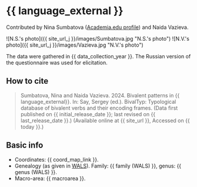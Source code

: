 # {{ language_external }}
Contributed by Nina Sumbatova ([Academia.edu profile](https://iling-ran.academia.edu/NinaSumbatova)) and Naida Vazieva.

![N.S.'s photo]({{ site_url_j }}/images/Sumbatova.jpg "N.S.'s photo")
![N.V.'s photo]({{ site_url_j }}/images/Vazieva.jpg "N.V.'s photo")

The data were gathered in {{ data_collection_year }}. The Russian version of the questionnaire was used for elicitation.

## How to cite
> Sumbatova, Nina and Naida Vazieva. 2024. Bivalent patterns in {{ language_external}}. 
> In: Say, Sergey (ed.). BivalTyp: Typological database of bivalent verbs and their encoding frames. 
> (Data first published on {{ initial_release_date }}; 
> last revised on {{ last_release_date }}.) (Available online at {{ site_url }}, 
> Accessed on {{ today }}.)

## Basic info
- Coordinates: {{ coord_map_link }}.
- Genealogy (as given in [WALS](https://wals.info/)). Family: {{ family (WALS) }}, genus: {{ genus (WALS) }}.
- Macro-area: {{ macroarea }}.
